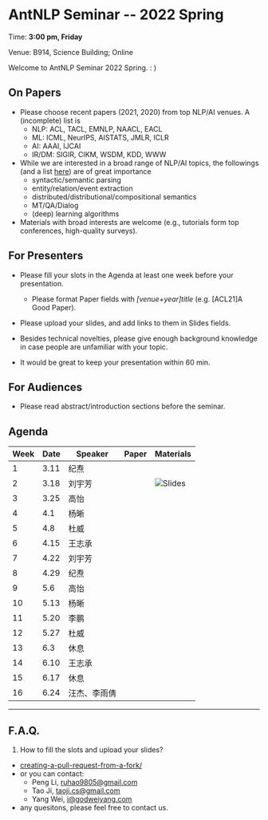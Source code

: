 # AntNLP Seminar -- 2022 Spring

Time: **3:00 pm, Friday**

Venue: B914, Science Building; Online

Welcome to AntNLP Seminar 2022 Spring. : )

## On Papers

- Please choose recent papers (2021, 2020) from top NLP/AI venues. A (incomplete) list is
  - NLP: ACL, TACL, EMNLP, NAACL, EACL
  - ML: ICML, NeurIPS, AISTATS, JMLR, ICLR
  - AI: AAAI, IJCAI
  - IR/DM: SIGIR, CIKM, WSDM, KDD, WWW
- While we are interested in a broad range of NLP/AI topics, the followings (and a list [here](https://slack-files.com/T22T1UP8Q-FLT6K0WDV-c037db5283)) are of great importance
  - syntactic/semantic parsing
  - entity/relation/event extraction
  - distributed/distributional/compositional semantics
  - MT/QA/Dialog
  - (deep) learning algorithms
- Materials with broad interests are welcome (e.g., tutorials form top conferences, high-quality surveys).

## For Presenters

- Please fill your slots in the Agenda at least one week before your presentation.

  - Please format Paper fields with *[venue+year]title* (e.g. [ACL21]A Good Paper).
- Please upload your slides, and add links to them in Slides fields.
  
- Besides technical novelties, please give enough background knowledge in case people are unfamiliar with your topic.

- It would be great to keep your presentation within 60 min.

## For Audiences

- Please read abstract/introduction sections before the seminar.

## Agenda

| Week | Date | Speaker | Paper | Materials |
| ---- | ---- | ------- | ----- | --------- |
| 1    | 3.11 | 纪焘    |       |           |
| 2    | 3.18 | 刘宇芳  |       | ![Slides](https://github.com/lala370/seminar/tree/master/2022Spring_AntNLP/week2)          |
| 3    | 3.25 | 高怡    |       |           |
| 4    | 4.1  | 杨晰    |       |           |
| 5    | 4.8  | 杜威    |       |           |
| 6    | 4.15 | 王志承  |       |           |
| 7    | 4.22 | 刘宇芳  |       |           |
| 8    | 4.29 | 纪焘    |       |           |
| 9    | 5.6  | 高怡    |       |           |
| 10   | 5.13 | 杨晰    |       |           |
| 11   | 5.20 | 李鹏    |       |           |
| 12   | 5.27 | 杜威  |       |           |
| 13   | 6.3  | 休息  |       |           |
| 14   | 6.10 | 王志承   |       |           |
| 15   | 6.17 | 休息    |       |           |
| 16   | 6.24 | 汪杰、李雨倩    |       |           |

------

## F.A.Q.

1. How to fill the slots and upload your slides?

- [creating-a-pull-request-from-a-fork/](https://help.github.com/articles/creating-a-pull-request-from-a-fork/)
- or you can contact:
  - Peng Li, [ruhao9805@gmail.com](mailto:ruhao9805@gmail.com)
  - Tao Ji, [taoji.cs@gmail.com](mailto:taoji.cs@gmail.com)
  - Yang Wei, [i@godweiyang.com](mailto:i@godweiyang.com)
- any quesitons, please feel free to contact us.
